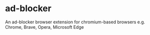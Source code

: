 # ad-blocker
An ad-blocker browser extension for chromium-based browsers e.g. Chrome, Brave, Opera, Microsoft Edge

